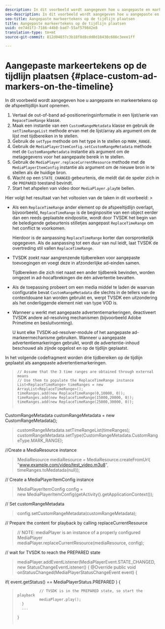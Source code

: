 ```yaml
---
description: In dit voorbeeld wordt aangegeven hoe u aangepaste en markeertekens op de afspeeltijdlijn kunt opnemen.
seo-description: In dit voorbeeld wordt aangegeven hoe u aangepaste en markeertekens op de afspeeltijdlijn kunt opnemen.
seo-title: Aangepaste markeertekens op de tijdlijn plaatsen
title: Aangepaste markeertekens op de tijdlijn plaatsen
uuid: ee74d1f3-7186-44b8-bad7-55af579842e8
translation-type: tm+mt
source-git-commit: 812d04037c3b18f8d8cdd0d18430c686c3eee1ff

---
```



# Aangepaste markeertekens op de tijdlijn plaatsen {#place-custom-ad-markers-on-the-timeline}

In dit voorbeeld wordt aangegeven hoe u aangepaste en markeertekens op de afspeeltijdlijn kunt opnemen.

1. Vertaal de out-of-band ad-positioneringsinformatie in een lijst/serie van `RepaceTimeRange` klasse.
1. Maak een instantie van een `CustomRangeMetadata` klasse en gebruik de `setTimeRangeList` methode ervan met de lijst/array als argument om de lijst met tijdbereiken in te stellen.
1. Gebruik de `setType` methode om het type in te stellen op `MARK_RANGE`.
1. Gebruik de `MediaPlayerItemConfig.setCustomRangeMetadata` methode met de `CustomRangeMetadata` instantie als argument om de metagegevens voor het aangepaste bereik in te stellen.
1. Gebruik de `MediaPlayer.replaceCurrentResource` methode met de `MediaPlayerItemConfig` instantie als argument om de nieuwe bron in te stellen als de huidige bron.
1. Wacht op een `STATE_CHANGED` gebeurtenis, die meldt dat de speler zich in de `PREPARED` toestand bevindt.
1. Start het afspelen van video door `MediaPlayer.play`te bellen.

Hier volgt het resultaat van het voltooien van de taken in dit voorbeeld: >
* Als een `ReplaceTimeRange` ander element op de afspeeltijdlijn overlapt, bijvoorbeeld, `ReplaceTimeRange` is de beginpositie van een object eerder dan een reeds geplaatste eindpositie, wordt door TVSDK het begin van de beledigende gebeurtenis stilletjes aangepast `ReplaceTimeRange` om het conflict te voorkomen.

   Hierdoor is de aanpassing `ReplaceTimeRange` korter dan oorspronkelijk opgegeven. Als de aanpassing tot een duur van nul leidt, laat TVSDK de overtreding stil vallen `ReplaceTimeRange`.

* TVSDK zoekt naar aangrenzende tijdbereiken voor aangepaste toevoegingen en voegt deze in afzonderlijke ad-einden samen.

   Tijdbereiken die zich niet naast een ander tijdbereik bevinden, worden omgezet in ad-hocafbrekingen die één advertentie bevatten.
* Als de toepassing probeert om een media middel te laden de waarvan configuratie bevat `CustomRangeMetadata` die slechts in de tellers van de contextdouane kan worden gebruikt en, werpt TVSDK een uitzondering als het onderliggende element niet van type VOD is.
* Wanneer u werkt met aangepaste advertentiemarkeringen, deactiveert TVSDK andere ad-resolving mechanismen (bijvoorbeeld Adobe Primetime en besluitvorming).

   U kunt elke TVSDK-ad-resolver-module of het aangepaste ad-markeermechanisme gebruiken. Wanneer u aangepaste advertentiemarkeringen gebruikt, wordt de advertentie-inhoud beschouwd als zijnde opgelost en op de tijdlijn geplaatst.

In het volgende codefragment worden drie tijdbereiken op de tijdlijn geplaatst als aangepaste advertentiemarkeringen.

>```java>
>// Assume that the 3 time ranges are obtained through external means 
>// Use them to populate the ReplaceTimeRange instance 
>List<ReplaceTimeRange> timeRanges = new ArrayList<ReplaceTimeRange>(); 
>timeRanges.add(new ReplaceTimeRange(0,10000, 0)); 
>timeRanges.add(new ReplaceTimeRange(15000,20000, 0)); 
>timeRanges.add(new ReplaceTimeRange(25000,30000, 0)); 
> 
>
CustomRangeMetadata customRangeMetadata = new CustomRangeMetadata(); 
>customRangeMetadata.setTimeRangeList(timeRanges); 
>customRangeMetadata.setType(CustomRangeMetadata.CustomRangeType.MARK_RANGE); 
> 
>
//Create a MediaResource instance 
>MediaResource mediaResource = MediaResource.createFromUrl( 
>               "www.example.com/video/test_video.m3u8", timeRanges.toMedatada(null)); 
> 
>
// Create a MediaPlayerItemConfig instance 
>MediaPlayerItemConfig config =  
>   new MediaPlayerItemConfig(getActivity().getApplicationContext()); 
> 
>
// Set customRangeMetadata 
>config.setCustomRangeMetadata(customRangeMetadata); 
> 
>
// Prepare the content for playback by calling replaceCurrentResource 
>// NOTE: mediaPlayer is an instance of a properly configured MediaPlayer  
>mediaPlayer.replaceCurrentResource(mediaResource, config); 
> 
>
// wait for TVSDK to reach the PREPARED state 
>mediaPlayer.addEventListener(MediaPlayerEvent.STATE_CHANGED,  
>   new StatusChangeEventListener() { 
>       @Override 
>       public void onStatusChanged(MediaPlayerStatusChangeEvent event) { 
> 
>    
   if( event.getStatus() == MediaPlayerStatus.PREPARED ) { 
>               // TVSDK is in the PREPARED state, so start the playback  
>               mediaPlayer.play(); 
>       } 
>       ... 
>}
>```
